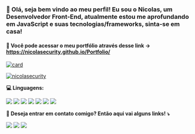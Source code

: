 
### 👋 Olá, seja bem vindo ao meu perfil! Eu sou o Nicolas, um Desenvolvedor Front-End, atualmente estou me aprofundando em JavaScript e suas tecnologias/frameworks, sinta-se em casa!


#### 📂 Você pode acessar o meu portfólio através desse link -> https://nicolasecurity.github.io/Portfolio/

[![card](https://github-readme-stats.vercel.app/api?username=nicolasecurity&theme=dracula&show_icons=true)](https://github.com/iuricode/)

[![nicolasecurity](https://github-readme-stats.vercel.app/api/top-langs/?username=nicolasecurity&hide=html&layout=compact&theme=dracula)](https://github.com/iuricode/)

<p align="left">
  <strong>💻 Linguagens: </strong>
</p>

<a href=# alt="html">
<img src="https://img.shields.io/badge/HTML5-E34F26?style=for-the-badge&logo=html5&logoColor=white"/></a>

<a href=# alt="css">
<img src="https://img.shields.io/badge/CSS3-1572B6?style=for-the-badge&logo=css3&logoColor=white"/></a>

<a href=# alt="js">
<img src="https://img.shields.io/badge/JavaScript-F7DF1E?style=for-the-badge&logo=javascript&logoColor=black"/></a>

<a href=# alt="sass">
<img src="https://img.shields.io/badge/Sass-CC6699?style=for-the-badge&logo=sass&logoColor=white"/></a>

<a href=# alt="php">
<img src="https://img.shields.io/badge/PHP-777BB4?style=for-the-badge&logo=php&logoColor=white"/></a>

<a href=# alt="bootstrap">
<img src="https://img.shields.io/badge/Bootstrap-563D7C?style=for-the-badge&logo=bootstrap&logoColor=white"/></a>

<a href=# alt="python">
<img src="https://img.shields.io/badge/Python-3776AB?style=for-the-badge&logo=python&logoColor=white"/></a>

<br>

<p align="left">
  <strong> 💌 Deseja entrar em contato comigo? Então aqui vai alguns links! ⤵️ </strong>
</p>

<p align="left">
  <a href="https://www.linkedin.com/in/securityn1colas/" alt="Linkedin">
  <img src="https://img.shields.io/badge/-Linkedin-0e76a8?style=flat-square&logo=Linkedin&logoColor=white&link=https://www.linkedin.com/in/securityn1colas/" /></a>

  <a href="https://www.instagram.com/nicolasecurity" alt="Instagram">
  <img src="https://img.shields.io/badge/-Instagram-DF0174?style=flat-square&labelColor=DF0174&logo=instagram&logoColor=white&link=LINK-DO-SEU-INSTAGRAM"/></a>
 
  <a href="https://www.nicolasecurity.dev/" alt="site">
  <img src="https://img.shields.io/badge/WordPress-006E93?style=flat-square&logo=wordpress&logoColor=white&link=https://www.nicolasecurity.dev/"/></a>

</p>  
